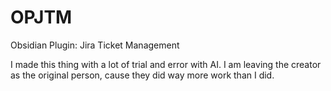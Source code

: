# OPJTM
Obsidian Plugin: Jira Ticket Management

I made this thing with a lot of trial and error with AI.
I am leaving the creator as the original person, cause they did way more work than I did.
